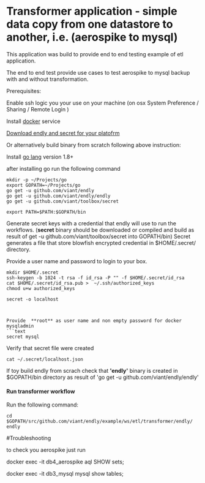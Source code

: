 # Transformer application - simple data copy from one datastore to another, i.e. (aerospike to mysql)

This application was build to provide end to end testing example of etl application.

The end to end test provide use cases to test aerospike to mysql backup with and without transformation.

Prerequisites:

Enable ssh logic you your use on your machine (on osx System Preference / Sharing / Remote Login )
 
Install [docker](https://docs.docker.com/engine/installation/) service


[Download endly and secret for your platofrm](https://github.com/viant/endly/releases/)

Or alternatively build binary from scratch following above instruction:

Install [go lang](https://golang.org/doc/install) version 1.8+

after installing go run the following command

```text
mkdir -p ~/Projects/go
export GOPATH=~/Projects/go
go get -u github.com/viant/endly
go get -u github.com/viant/endly/endly
go get -u github.com/viant/toolbox/secret

export PATH=$PATH:$GOPATH/bin
```


Generate secret keys with a credential that endly will use to run the workflows.
(**secret** binary should be downloaded or compiled and build as result of get -u github.com/viant/toolbox/secret into GOPATH/bin)
Secret generates a file that store blowfish encrypted credential in $HOME/.secret/ directory.


Provide a user name and password to login to your box.
```text
mkdir $HOME/.secret
ssh-keygen -b 1024 -t rsa -f id_rsa -P "" -f $HOME/.secret/id_rsa
cat $HOME/.secret/id_rsa.pub >  ~/.ssh/authorized_keys 
chmod u+w authorized_keys

secret -o localhost
```
```


Provide  **root** as user name and non empty password for docker mysqladmin
```text
secret mysql
```


Verify that secret file were created
```text
cat ~/.secret/localhost.json
```


If toy build endly from scrach check that **'endly'** binary is created in $GOPATH/bin directory as result of 
'go get -u github.com/viant/endly/endly'



#### Run transformer workflow

Run the following command:

```text
cd $GOPATH/src/github.com/viant/endly/example/ws/etl/transformer/endly/
endly
```


#Troubleshooting

to check you aerospike just run

docker exec -it db4_aerospike aql
SHOW sets;


docker exec -it db3_mysql mysql
show tables;


  

